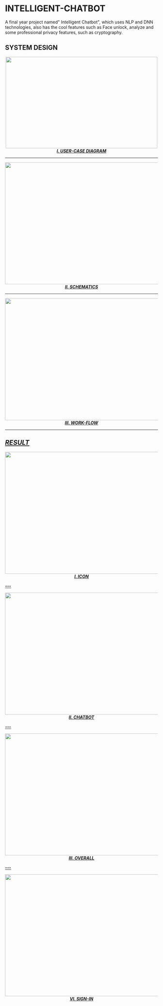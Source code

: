 # INTELLIGENT-CHATBOT
A final year project named" Intelligent Chatbot", which uses NLP and DNN technologies, also has the cool features such as Face unlock, analyze and some professional privacy features, such as cryptography.


## SYSTEM DESIGN

<p align="center">
  <img width="500" height="300" src="https://github.com/Prajwal-YP/INTELLIGENT-CHATBOT/assets/87578946/3600be36-07ab-4cf7-af93-392c21f405e8" />
  <br>
  <b><i><u>I. USER-CASE DIAGRAM<u><i><b>
  <br>
</p>

---
    
<p align="center">
  <img width="600" height="400" src="https://github.com/Prajwal-YP/INTELLIGENT-CHATBOT/assets/87578946/8f59e805-5961-4110-a9f9-686177603923" />
  <br>
  <b><i><u>II. SCHEMATICS<u><i><b>
  <br>
</p>
    
---    
    
<p align="center">
  <img width="600" height="400" src="https://github.com/Prajwal-YP/INTELLIGENT-CHATBOT/assets/87578946/33e4f641-44ab-4b4d-b350-82e5f41c6411" />
  <br>
  <b><i><u>III. WORK-FLOW<u><i><b>
  <br>
</p>

---
    
## RESULT    
<p align="center">
  <img width="600" height="400" src="https://github.com/Prajwal-YP/INTELLIGENT-CHATBOT/assets/87578946/267b470b-10e9-4041-8222-0640360daf6c">
  <br>
  <b><i><u>I. ICON<u><i><b>
  <br>
</p>
---    
<p align="center">
  <img width="600" height="400" src="https://github.com/Prajwal-YP/INTELLIGENT-CHATBOT/assets/87578946/cb168be8-e8cc-4ac1-a4a4-462568cdaaff">
  <br>
  <b><i><u>II. CHATBOT<u><i><b>
  <br>
</p>
---    
<p align="center">
  <img width="600" height="400" src="https://github.com/Prajwal-YP/INTELLIGENT-CHATBOT/assets/87578946/f073b621-4582-4dfb-8ccf-9d466980ba12">
  <br>
  <b><i><u>III. OVERALL<u><i><b>
  <br>
</p>
---    
<p align="center">
  <img width="600" height="400" src="https://github.com/Prajwal-YP/INTELLIGENT-CHATBOT/assets/87578946/b5e42148-f621-4de0-8503-146b8ad8d87a">
  <br>
  <b><i><u>VI. SIGN-IN<u><i><b>
  <br>
</p>
    

